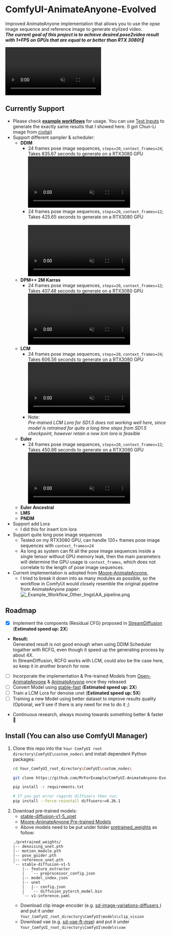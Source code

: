 # ComfyUI-AnimateAnyone-Evolved
 Improved AnimateAnyone implementation that allows you to use the opse image sequence and reference image to generate stylized video.<br>
 ***The current goal of this project is to achieve desired pose2video result with 1+FPS on GPUs that are equal to or better than RTX 3080!🚀***

<video controls autoplay loop src="https://github.com/MrForExample/ComfyUI-AnimateAnyone-Evolved/assets/62230687/572eaa8d-6011-42dc-9ac5-9bbd86e4ac9d" muted="false"></video> 


## Currently Support
- Please check **[example workflows](./_Example_Workflow/)** for usage. You can use [Test Inputs](./_Example_Workflow/_Test_Inputs/) to generate the exactly same results that I showed here. (I got Chun-Li image from [civitai](https://civitai.com/images/3034077))
- Support different sampler & scheduler:
  - **DDIM**
    - 24 frames pose image sequences, `steps=20`, `context_frames=24`; Takes 835.67 seconds to generate on a RTX3080 GPU
    <br><video controls autoplay loop src="https://github.com/MrForExample/ComfyUI-AnimateAnyone-Evolved/assets/62230687/4e5f6b80-88a7-4bf8-9c81-7a00b5a02c76" muted="false" width="320"></video> 
    - 24 frames pose image sequences, `steps=20`, `context_frames=12`; Takes 425.65 seconds to generate on a RTX3080 GPU  
    <br><video controls autoplay loop src="https://github.com/MrForExample/ComfyUI-AnimateAnyone-Evolved/assets/62230687/5691ac83-1400-43e2-a930-531d7695e506" muted="false" width="320"></video>
  - **DPM++ 2M Karras**
    - 24 frames pose image sequences, `steps=20`, `context_frames=12`; Takes 407.48 seconds to generate on a RTX3080 GPU
    <br><video controls autoplay loop src="https://github.com/MrForExample/ComfyUI-AnimateAnyone-Evolved/assets/62230687/45c6aaeb-b750-4d44-8c31-edbdcf1068d8" muted="false" width="320"></video>
  - **LCM**
    - 24 frames pose image sequences, `steps=20`, `context_frames=24`; Takes 606.56 seconds to generate on a RTX3080 GPU
    <br><video controls autoplay loop src="https://github.com/MrForExample/ComfyUI-AnimateAnyone-Evolved/assets/62230687/e8c712ec-fc7f-4679-ae41-99449f4f76aa" muted="false" width="320"></video>
    - Note:<br>*Pre-trained LCM Lora for SD1.5 does not working well here, since model is retrained for quite a long time steps from SD1.5 checkpoint, however retain a new lcm lora is feasible*
  - **Euler**
    - 24 frames pose image sequences, `steps=20`, `context_frames=12`; Takes 450.66 seconds to generate on a RTX3080 GPU
    <br><video controls autoplay loop src="https://github.com/MrForExample/ComfyUI-AnimateAnyone-Evolved/assets/62230687/6a5b7c28-943d-4ff2-83de-3460ab1a6b61" muted="false" width="320"></video>
  - **Euler Ancestral**
  - **LMS**
  - **PNDM**
- Support add Lora
  - I did this for insert lcm lora
- Support quite long pose image sequences
  - Tested on my RTX3080 GPU, can handle 120+ frames pose image sequences with `context_frames=24`
  - As long as system can fit all the pose image sequences inside a single tensor without GPU memory leak, then the main parameters will determine the GPU usage is `context_frames`, which does not correlate to the length of pose image sequences.
- Current implementation is adopted from [Moore-AnimateAnyone](https://github.com/MooreThreads/Moore-AnimateAnyone), 
  - I tried to break it down into as many modules as possible, so the workflow in ComfyUI would closely resemble the original pipeline from AnimateAnyone paper:
    <br>![_Example_Workflow\_Other_Imgs\AA_pipeline.png](_Example_Workflow/_Other_Imgs/AA_pipeline.png)

## Roadmap
- [x]  Implement the compoents (Residual CFG) proposed in [StreamDiffusion](https://github.com/cumulo-autumn/StreamDiffusion?tab=readme-ov-file) (**Estimated speed up: 2X**)
  - **Result:**  
    Generated result is not good enough when using DDIM Scheduler togather with RCFG, even though it speed up the generating process by about 4X.<br>
    In StreamDiffusion, RCFG works with LCM, could also be the case here, so keep it in another branch for now.
- [ ] Incorporate the implementation & Pre-trained Models from [Open-AnimateAnyone](https://github.com/guoqincode/Open-AnimateAnyone) & [AnimateAnyone](https://github.com/HumanAIGC/AnimateAnyone) once they released
- [ ] Convert Model using [stable-fast](https://github.com/chengzeyi/stable-fast) (**Estimated speed up: 2X**)
- [ ] Train a LCM Lora for denoise unet (**Estimated speed up: 5X**)
- [ ] Training a new Model using better dataset to improve results quality (Optional, we'll see if there is any need for me to do it ;)
- Continuous research, always moving towards something better & faster🚀

## Install (You can also use ComfyUI Manager)

1.  Clone this repo into the  `Your ComfyUI root directory\ComfyUI\custom_nodes\` and install dependent Python packages:
    ```bash
    cd Your_ComfyUI_root_directory\ComfyUI\custom_nodes\

    git clone https://github.com/MrForExample/ComfyUI-AnimateAnyone-Evolved.git

    pip install -r requirements.txt

    # If you got error regards diffusers then run:
    pip install --force-reinstall diffusers>=0.26.1
    ```
2. Download pre-trained models:
    - [stable-diffusion-v1-5_unet](https://huggingface.co/runwayml/stable-diffusion-v1-5/tree/main/unet)
    - [Moore-AnimateAnyone Pre-trained Models](https://huggingface.co/patrolli/AnimateAnyone/tree/main)
    - Above models need to be put under folder [pretrained_weights](./pretrained_weights/) as follow:
    ```text
    ./pretrained_weights/
    |-- denoising_unet.pth
    |-- motion_module.pth
    |-- pose_guider.pth
    |-- reference_unet.pth
    `-- stable-diffusion-v1-5
        |-- feature_extractor
        |   `-- preprocessor_config.json
        |-- model_index.json
        |-- unet
        |   |-- config.json
        |   `-- diffusion_pytorch_model.bin
        `-- v1-inference.yaml
    ```
    - Download clip image encoder (e.g. [sd-image-variations-diffusers ](https://huggingface.co/lambdalabs/sd-image-variations-diffusers/tree/main/image_encoder)) and put it under `Your_ComfyUI_root_directory\ComfyUI\models\clip_vision`
    - Download vae (e.g. [sd-vae-ft-mse](https://huggingface.co/stabilityai/sd-vae-ft-mse/tree/main)) and put it under `Your_ComfyUI_root_directory\ComfyUI\models\vae`
